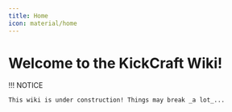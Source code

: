 ```yaml
---
title: Home
icon: material/home
---
```

# Welcome to the KickCraft Wiki!

!!! NOTICE

    This wiki is under construction! Things may break _a lot_...